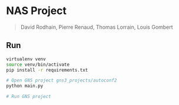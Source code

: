 # NAS Project
 > David Rodhain, Pierre Renaud, Thomas Lorrain, Louis Gombert

## Run 
```bash
virtualenv venv
source venv/bin/activate
pip install -r requirements.txt

# Open GNS project gns3_projects/autoconf2
python main.py

# Run GNS project
```

